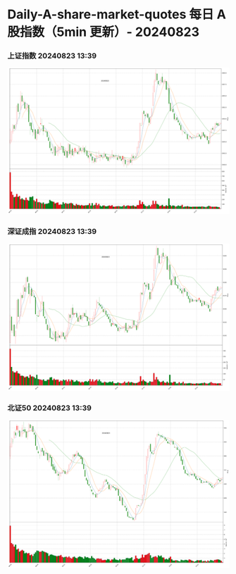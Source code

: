 
# Daily-A-share-market-quotes 每日 A 股指数（5min 更新）- 20240823

### 上证指数 20240823 13:39
![](./fig/2024/8/20240823-sh000001.png)

### 深证成指 20240823 13:39
![](./fig/2024/8/20240823-sz399001.png)

### 北证50 20240823 13:39
![](./fig/2024/8/20240823-bj899050.png)
